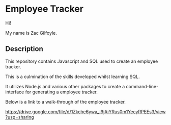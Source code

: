 # Employee Tracker
Hi!

My name is Zac Gilfoyle.

## Description
This repository contains Javascript and SQL used to create an employee tracker.

This is a culmination of the skills developed whilst learning SQL.

It utilizes Node.js and various other packages to create a command-line-interface for generating a employee tracker.

Below is a link to a walk-through of the employee tracker.

https://drive.google.com/file/d/1Zkche6ywa_I9jAiYRus0m1YecyRPEEs3/view?usp=sharing
